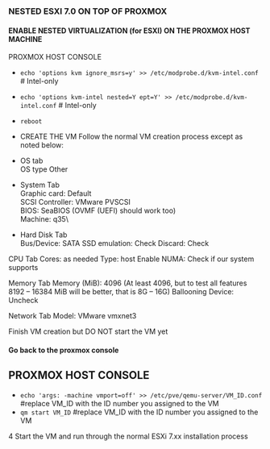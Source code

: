 ### NESTED ESXI 7.0 ON TOP OF PROXMOX

#### ENABLE NESTED VIRTUALIZATION (for ESXI) ON THE PROXMOX HOST MACHINE
PROXMOX HOST CONSOLE
- `echo 'options kvm ignore_msrs=y' >> /etc/modprobe.d/kvm-intel.conf `      # Intel-only
- `echo 'options kvm-intel nested=Y ept=Y' >> /etc/modprobe.d/kvm-intel.conf` # Intel-only
- `reboot`

- CREATE THE VM
Follow the normal VM creation process except as noted below:

- OS tab\
OS type Other

- System Tab\
Graphic card: Default\
SCSI Controller: VMware PVSCSI\
BIOS: SeaBIOS (OVMF (UEFI) should work too)\
Machine: q35\

- Hard Disk Tab\
Bus/Device: SATA
SSD emulation: Check
Discard: Check

CPU Tab
Cores: as needed
Type: host 
Enable NUMA: Check if our system supports

Memory Tab
Memory (MiB): 4096 (At least 4096, but to test all features 8192 – 16384 MiB will be better, that is 8G – 16G)
Ballooning Device: Uncheck

Network Tab
Model: VMware vmxnet3

Finish VM creation but DO NOT start the VM yet

#### Go back to the proxmox console
## PROXMOX HOST CONSOLE
- `echo 'args: -machine vmport=off' >> /etc/pve/qemu-server/VM_ID.conf` #replace VM_ID with the ID number you assigned to the VM
- `qm start VM_ID` #replace VM_ID with the ID number you assigned to the VM

4 Start the VM and run through the normal ESXi 7.xx installation process
